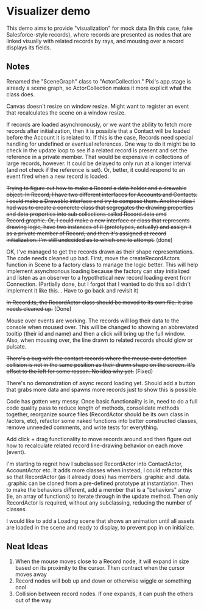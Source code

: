 # Visualizer demo

This demo aims to provide "visualization" for mock data (In this case, fake Salesforce-style records), where records are presented as nodes that are linked visually with related records by rays, and mousing over a record displays its fields.

## Notes

Renamed the "SceneGraph" class to "ActorCollection." Pixi's app.stage is already a scene graph, so ActorCollection makes it more explicit what the class does.

Canvas doesn't resize on window resize. Might want to register an event that recalculates the scene on a window resize.

If records are loaded asynchronously, or we want the ability to fetch more records after initialization, then it is possible that a Contact will be loaded before the Account it is related to. If this is the case, Records need special handling for undefined or eventual references. One way to do it might be to check in the update loop to see if a related record is present and set the reference in a private member. That would be expensive in collections of large records, however. It could be delayed to only run at a longer interval (and not check if the reference is set). Or, better, it could respond to an event fired when a new record is loaded.

~~Trying to figure out how to make a Record a data holder and a drawable object. In Record, I have two different interfaces for Accounts and Contacts. I could make a Drawable interface and try to compose them. Another idea I had was to create a concrete class that segregates the drawing properties and data properties into sub collections called Record.data amd Record.graphic. Or, I could make a new interface or class that represents drawing logic, have two instances of it (prototypes, actually) and assign it as a private member of Record, and then it's assigned at record initialization. I'm still undecided as to which one to attempt.~~ (done)

OK, I've managed to get the records drawn as their shape representations. The code needs cleaned up bad. First, move the createRecordActors function in Scene to a factory class to manage the logic better. This will help implement asynchronous loading because the factory can stay initialized and listen as an observer to a hypothetical new record loading event from Connection. (Partially done, but I forgot that I wanted to do this so I didn't implement it like this... Have to go back and revisit it)

~~In Record.ts, the RecordActor class should be moved to its own file. It also needs cleaned up.~~ (Done)

Mouse over events are working. The records will log their data to the console when moused over. This will be changed to showing an abbreviated tooltip (their id and name) and then a click will bring up the full window. Also, when mousing over, the line drawn to related records should glow or pulsate.

~~There's a bug with the contact records where the mouse over detection collision is not in the same position as their drawn shape on the screen. It's offset to the left for some reason. No idea why yet.~~ (Fixed)

There's no demonstration of async record loading yet. Should add a button that grabs more data and spawns more records just to show this is possible.

Code has gotten very messy. Once basic functionality is in, need to do a full code quality pass to reduce length of methods, consolidate methods together, reorganize source files (RecordActor should be its own class in /actors, etc), refactor some naked functions into better constructed classes, remove unneeded comments, and write tests for everything.

Add click + drag functionality to move records around and then figure out how to recalculate related record line-drawing behavior on each move (event).

I'm starting to regret how I subclassed RecordActor into ContactActor, AccountActor etc. It adds more classes when instead, I could refactor this so that RecordActor (as it already does) has members .graphic and .data. .graphic can be cloned from a pre-defined prototype at instantiation. Then to make the behaviors different, add a member that is a "behaviors" array (ie, an array of functions) to iterate through in the update method. Then only RecordActor is required, without any subclassing, reducing the number of classes.

I would like to add a Loading scene that shows an animation until all assets are loaded in the scene and ready to display, to prevent pop in on initialize.

## Neat Ideas
1. When the mouse moves close to a Record node, it will expand in size based on its proximity to the cursor. Then contract when the cursor moves away
2. Record nodes will bob up and down or otherwise wiggle or something cool
3. Collision between record nodes. If one expands, it can push the others out of the way